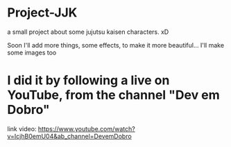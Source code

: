 # Project-JJK
a small project about some jujutsu kaisen characters. xD

Soon I'll add more things, some effects, to make it more beautiful... I'll make some images too

# I did it by following a live on YouTube, from the channel "Dev em Dobro"

link video:
https://www.youtube.com/watch?v=IcjhB0emU04&ab_channel=DevemDobro
